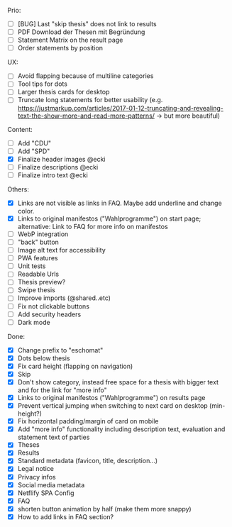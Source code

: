 Prio:  
- [ ] [BUG] Last "skip thesis" does not link to results  
- [ ] PDF Download der Thesen mit Begründung
- [ ] Statement Matrix on the result page
- [ ] Order statements by position

UX:
- [ ] Avoid flapping because of multiline categories
- [ ] Tool tips for dots
- [ ] Larger thesis cards for desktop
- [ ] Truncate long statements for better usability (e.g. https://justmarkup.com/articles/2017-01-12-truncating-and-revealing-text-the-show-more-and-read-more-patterns/ -> but more beautiful)

Content:
- [ ] Add "CDU"
- [ ] Add "SPD"
- [x] Finalize header images @ecki
- [ ] Finalize descriptions @ecki
- [ ] Finalize intro text @ecki

Others:
- [x] Links are not visible as links in FAQ. Maybe add underline and change color.
- [x] Links to original manifestos ("Wahlprogramme") on start page; alternative: Link to FAQ for more info on manifestos
- [ ] WebP integration
- [ ] "back" button
- [ ] Image alt text for accessibility 
- [ ] PWA features
- [ ] Unit tests
- [ ] Readable Urls
- [ ] Thesis preview?
- [ ] Swipe thesis
- [ ] Improve imports (@shared..etc)
- [ ] Fix not clickable buttons
- [ ] Add security headers
- [ ] Dark mode

Done: 
- [x] Change prefix to "eschomat"
- [x] Dots below thesis
- [x] Fix card height (flapping on navigation)
- [x] Skip 
- [x] Don't show category, instead free space for a thesis with bigger text and for the link for "more info"
- [x] Links to original manifestos ("Wahlprogramme") on results page
- [x] Prevent vertical jumping when switching to next card on desktop (min-height?)
- [x] Fix horizontal padding/margin of card on mobile
- [x] Add "more info" functionality including description text, evaluation and statement text of parties
- [x] Theses
- [x] Results
- [x] Standard metadata (favicon, title, description...)
- [x] Legal notice
- [x] Privacy infos
- [x] Social media metadata
- [x] Netflify SPA Config
- [x] FAQ
- [x] shorten button animation by half (make them more snappy)
- [x] How to add links in FAQ section?
